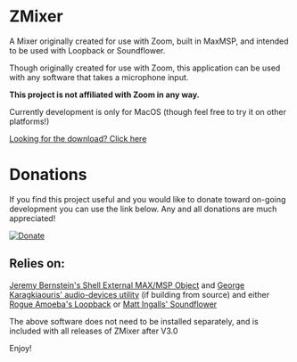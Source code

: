# ZMixer
A Mixer originally created for use with Zoom, built in MaxMSP, and intended to be used with Loopback or Soundflower.

Though originally created for use with Zoom, this application can be used with any software that takes a microphone input.

**This project is not affiliated with Zoom in any way.**

Currently development is only for MacOS (though feel free to try it on other platforms!)

[Looking for the download? Click here](https://github.com/michaelphagen/ZMixer/releases/latest)

Donations
=========
If you find this project useful and you would like to donate toward on-going development you can use the link below. Any and all donations are much appreciated!

[![Donate](https://img.shields.io/badge/Donate-PayPal-green.svg)](https://paypal.me/michaelphagen)

## Relies on:
 [Jeremy Bernstein's Shell External MAX/MSP Object](https://github.com/jeremybernstein/shell) and [George Karagkiaouris' audio-devices utility](https://github.com/karaggeorge/macos-audio-devices) (if building from source)
and either [Rogue Amoeba's Loopback](https://rogueamoeba.com/loopback/) or [Matt Ingalls' Soundflower](https://github.com/mattingalls/Soundflower)

The above software does not need to be installed separately, and is included with all releases of ZMixer after V3.0

Enjoy!
